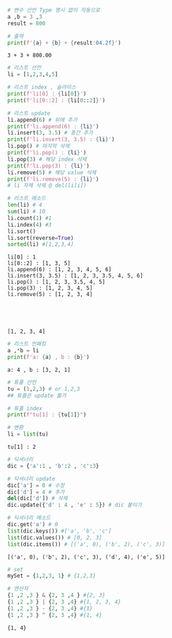```python
# 변수 선언 Type 명시 없이 자동으로
a ,b = 3 ,3
result = 800
```


```python
# 출력
print(f'{a} + {b} + {result:04.2f}')
```

    3 + 3 + 800.00
    


```python
# 리스트 선언
li = [1,2,3,4,5]

# 리스트 index , 슬라이스
print(f'li[0] : {li[0]}')
print(f'li[0::2] : {li[0::2]}')

# 리스트 update
li.append(6) # 뒤에 추가
print(f'li.append(6) : {li}')
li.insert(3, 3.5) # 중간 추가
print(f'li.insert(3, 3.5) : {li}')
li.pop() # 마지막 삭제
print(f'li.pop() : {li}')
li.pop(3) # 해당 index 삭제
print(f'li.pop(3) : {li}')
li.remove(5) # 해당 value 삭제
print(f'li.remove(5) : {li}')
# li 자체 삭제 @ del(li[i])

# 리스트 메소드
len(li) # 4
sum(li) # 10
li.count(1) #1
li.index(4) #3
li.sort()
li.sort(reverse=True)
sorted(li) #[1,2,3,4]

```

    li[0] : 1
    li[0::2] : [1, 3, 5]
    li.append(6) : [1, 2, 3, 4, 5, 6]
    li.insert(3, 3.5) : [1, 2, 3, 3.5, 4, 5, 6]
    li.pop() : [1, 2, 3, 3.5, 4, 5]
    li.pop(3) : [1, 2, 3, 4, 5]
    li.remove(5) : [1, 2, 3, 4]
    




    [1, 2, 3, 4]




```python
# 리스트 언패킹
a ,*b = li
print(f'a: {a} , b : {b}')
```

    a: 4 , b : [3, 2, 1]
    


```python
# 튜플 선언
tu = (1,2,3) # or 1,2,3
## 튜플은 update 불가

# 튜플 index
print(f"tu[1] : {tu[1]}")

# 변환
li = list(tu)
```

    tu[1] : 2
    


```python
# 딕셔너리
dic = {'a':1 , 'b':2 , 'c':3}

# 딕셔너리 update
dic['a'] = 0 # 수정
dic['d'] = 4 # 추가
del(dic['d']) # 삭제
dic.update({'d' : 4 , 'e' : 5}) # dic 붙이기

# 딕셔너리 메소드
dic.get('a') # 0
list(dic.keys()) #['a', 'b', 'c']
list(dic.values()) # [0, 2, 3]
list(dic.items()) # [('a', 0), ('b', 2), ('c', 3)]

```




    [('a', 0), ('b', 2), ('c', 3), ('d', 4), ('e', 5)]




```python
# set
mySet = {1,2,3, 1} # {1,2,3}

# 연산자
{1 ,2 ,3 } & {2, 3 ,4 } #{2, 3}
{1 ,2 ,3 } | {2, 3 ,4} #{1, 2, 3, 4}
{1 ,2 ,3 } - {2, 3 ,4} #{1}
{1 ,2 ,3 } ^ {2, 3 ,4} #{1, 4}
```




    {1, 4}



